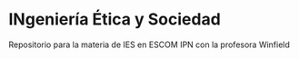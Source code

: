 # INgeniería Ética y Sociedad
Repositorio para la materia de IES en ESCOM IPN con la profesora Winfield 
